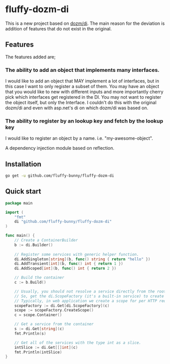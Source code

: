 # fluffy-dozm-di

This is a new project based on [dozm/di](https://github.com/dozm/di).  The main reason for the deviation is addition of features that do not exist in the original.

## Features

The features added are;

### The ability to add an object that implements many interfaces.  

I would like to add an object that MAY implement a lot of interfaces, but in this case I want to only register a subset of them.  You may have an object that you would like to new with different inputs and more importantly cherry pick which interfaces get registered in the DI.  You may not want to register the object itself, but only the Interface.  I couldn't do this with the original dozm/di and even with asp.net's di on which dozm/di was based on.

### The ability to register by an lookup key and fetch by the lookup key

I would like to register an object by a name.  i.e. "my-awesome-object".



A dependency injection module based on reflection.

## Installation

```sh
go get -u github.com/fluffy-bunny/fluffy-dozm-di
```

## Quick start

```go
package main

import (
    "fmt"
    di "github.com/fluffy-bunny/fluffy-dozm-di"
)

func main() {
    // Create a ContainerBuilder
    b := di.Builder()
    
    // Register some services with generic helper function.
    di.AddSingleton[string](b, func() string { return "hello" })
    di.AddTransient[int](b, func() int { return 1 })
    di.AddScoped[int](b, func() int { return 2 })

    // Build the container
    c := b.Build()

    // Usually, you should not resolve a service directly from the root scope.
    // So, get the di.ScopeFactory (it's a built-in service) to create a scope.
    // Typically, in web application we create a scope for per HTTP request.
    scopeFactory := di.Get[di.ScopeFactory](c)
    scope := scopeFactory.CreateScope()
    c = scope.Container()

    // Get a service from the container
    s := di.Get[string](c)
    fmt.Println(s)

    // Get all of the services with the type int as a slice.
    intSlice := di.Get[[]int](c)
    fmt.Println(intSlice)
}
```
